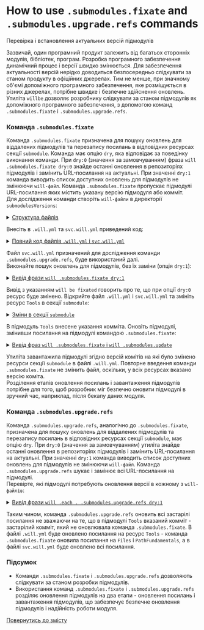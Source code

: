 # How to use `.submodules.fixate` and `.submodules.upgrade.refs` commands 

Перевірка і встановлення актуальних версій підмодулів 

Зазвичай, один програмний продукт залежить від багатьох сторонніх модулів, бібліотек, програм. Розробка програмного забезпечення динамічний процес і версії швидко змінюється. Для забезпечення  актуальності версій нерідко доводиться безпосередньо слідкувати за станом продукту в офіційних джерелах. Тим не менше, при значному об'ємі допоміжного програмного забезпечення, яке розміщується в різних джерелах, потрібне швидке і безпечне здійснення оновлень. Утиліта `willbe` дозволяє розробнику слідкувати за станом підмодулів як допоміжного програмного забезпечення, з допомогою команд `.submodules.fixate` i `.submodules.upgrade.refs`.   

### Команда `.submodules.fixate`  
Команда `.submodules.fixate` призначена для пошуку оновлень для віддалених підмодулів та перезапису посилань в відповідних ресурсах секції `submodule`. Команда має опцію `dry`, яка відповідає за поведінку виконання команди. При `dry:0` (значення за замовчуванням) фраза `will .submodules.fixate dry:0` знайде останні оновлення в репозиторіях підмодулів і замінить URL-посилання на актуальні. При значенні `dry:1` команда виводить список доступних оновлень для підмодулів не змінюючи `will-файл`. Команда `.submodules.fixate` пропускає підмодулі URL-посилання яких містить указану версію підмодуля або комміт.  
Для дослідження команди створіть `will-файли` в директорії `submodulesVersions`:   

<details>
  <summary><u>Структура файлів</u></summary>

```
submodulesVersions
        ├── svc.will.yml
        └── .will.yml

```

</details>

Внесіть в `.will.yml` та `svc.will.yml` приведений код:  

<details>
  <summary><u>Повний код файлів <code>.will.yml</code> i <code>svc.will.yml</code></u></summary>

```yaml
about :

  name : versionControl
  description : "To test .submodules.fixate and .submodules.upgrade.refs commands"
    
submodule :

  Tools : git+https:///github.com/Wandalen/wTools.git/out/wTools#master
  PathFundamentals : git+https:///github.com/Wandalen/wPathFundamentals.git/out/wPathFundamentals#master
  Files : git+https:///github.com/Wandalen/wFiles.git/out/wFiles#master

```
</details>

Файл `svc.will.yml` призначений для дослідження команди `.submodules.upgrade.refs`, буде використаний далі.  
Виконайте пошук оновлень для підмодулів, без їх заміни (опція `dry:1`):  

<details>
  <summary><u>Вивід фрази <code>will .submodules.fixate dry:1</code></u></summary>

```
[user@user ~]$ will .submodules.fixate dry:1
...
Remote path of module::versionControl / module::Tools will be fixated
  git+https:///github.com/Wandalen/wTools.git/out/wTools : .#56afe924c2680301078ccb8ad24a9e7be7008485 <- .#master
  in /path_to_file/.will.yml
Remote path of module::versionControl / module::PathFundamentals will be fixated
  git+https:///github.com/Wandalen/wPathFundamentals.git/out/wPathFundamentals : .#5f6be76c9e6bf832919827c34bc4eaa0c3fee0dd <- .#master
  in /path_to_file/.will.yml
Remote path of module::versionControl / module::Files will be fixated
  git+https:///github.com/Wandalen/wFiles.git/out/wFiles : .#7de48ed4c9134854d7083bd8edbd2f0acf0de6d5 <- .#master
  in /path_to_file/.will.yml

```

</details>

Вивід з указанням `will be fixated` говорить про те, що при опції `dry:0` ресурс буде змінено. Відкрийте файл `.will.yml` i `svc.will.yml` та змініть ресурс `Tools` в секції `submodule`:  

<details>
  <summary><u>Зміни в секції <code>submodule</code></u></summary>

```yaml    
submodule :

  Tools : git+https:///github.com/Wandalen/wTools.git/out/wTools#ec60e39ded1669e27abaa6fc2798ee13804c400a
  PathFundamentals : git+https:///github.com/Wandalen/wPathFundamentals.git/out/wPathFundamentals#master
  Files : git+https:///github.com/Wandalen/wFiles.git/out/wFiles#master

```

<p>Структура модуля</p>

```
submodulesVersions
        ├── svc.will.yml
        └── .will.yml

```

</details>

В підмодуль `Tools` внесене указання комміта. Оновіть підмодулі, змінивши посилання на підмодулі командою `.submodules.fixate`:

<details>
  <summary><u>Вивід фраз <code>will .submodules.fixate</code> i <code>will .submodules.update</code></u></summary>
<p>Вивід фрази <code>will .submodules.fixate</code></p>


```
[user@user ~]$ will .submodules.fixate
...
Remote path of module::versionControl / module::PathFundamentals fixated
  git+https:///github.com/Wandalen/wPathFundamentals.git/out/wPathFundamentals : .#5f6be76c9e6bf832919827c34bc4eaa0c3fee0dd <- .#master
  in /path_to_file/.will.yml
Remote path of module::versionControl / module::Files fixated
  git+https:///github.com/Wandalen/wFiles.git/out/wFiles : .#7de48ed4c9134854d7083bd8edbd2f0acf0de6d5 <- .#master
  in /path_to_file/.will.yml

```

<p>Вивід фрази <code>will .submodules.update</code></p>

```
[user@user ~]$ will .submodules.update
...
   . Read : /path_to_file/.module/Tools/out/wTools.out.will.yml
   + module::Tools version ec60e39ded1669e27abaa6fc2798ee13804c400a was updated in 13.746s
   . Read : /path_to_file/.module/PathFundamentals/out/wPathFundamentals.out.will.yml
   + module::PathFundamentals version 5f6be76c9e6bf832919827c34bc4eaa0c3fee0dd was updated in 4.557s
   . Read : /path_to_file/.module/Files/out/wFiles.out.will.yml
   + module::Files version 7de48ed4c9134854d7083bd8edbd2f0acf0de6d5 was updated in 11.205s
 + 3/3 submodule(s) of module::versionControl were updated in 29.518s

```

</details>

Утиліта завантажила підмодулі згідно версій комітів на які було змінено ресурси секції `submodule` в файлі `.will.yml`. Повторне введення команди `.submodules.fixate` не змінить файл, оскільки, у всіх ресурсах вказано версію коміта.  
Розділення етапів оновлення посилань і завантаження підмодулів потрібне для того, щоб розробник міг безпечно оновити підмодулі в зручний час, наприклад, після бекапу даних модуля. 

### Команда `.submodules.upgrade.refs` 
Команда `.submodules.upgrade.refs`, аналогічно до `.submodules.fixate`, призначена для пошуку оновлень для віддалених підмодулів та перезапису посилань в відповідних ресурсах секції `submodule`, має опцію `dry`. При `dry:0` (значення за замовчуванням) утиліта знайде останні оновлення в репозиторіях підмодулів і замінить URL-посилання на актуальні. При значенні `dry:1` команда виводить список доступних оновлень для підмодулів не змінюючи `will-файл`. Команда `.submodules.upgrade.refs` шукає і замінює всі URL-посилання на підмодулі.  
Перевірте, які підмодулі потребують оновлення версії в кожному з `will-файлів`:  

<details>
  <summary><u>Вивід фрази <code>will .each . .submodules.upgrade.refs dry:1</code></u></summary>
    
```
[user@user ~]$ will .each . .submodules.upgrade.refs dry:1
...
Module at /path_to_file/.will.yml
...
 . Read 4 will-files in 2.914s 

  Remote path of module::versionControl / module::Tools will be fixated
    git+https:///github.com/Wandalen/wTools.git/out/wTools : .#56afe924c2680301078ccb8ad24a9e7be7008485 <- .#ec60e39ded1669e27abaa6fc2798ee13804c400a
    in /path_to_file/.will.yml

Module at /path_to_file/svc.will.yml
...
 . Read 4 will-files in 2.645s 

  Remote path of module::versionControl / module::Tools will be fixated
    git+https:///github.com/Wandalen/wTools.git/out/wTools : .#56afe924c2680301078ccb8ad24a9e7be7008485 <- .#ec60e39ded1669e27abaa6fc2798ee13804c400a
    in /path_to_file/svc.will.yml
  Remote path of module::versionControl / module::PathFundamentals will be fixated
    git+https:///github.com/Wandalen/wPathFundamentals.git/out/wPathFundamentals : .#5f6be76c9e6bf832919827c34bc4eaa0c3fee0dd <- .#master
    in /path_to_file/svc.will.yml
  Remote path of module::versionControl / module::Files will be fixated
    git+https:///github.com/Wandalen/wFiles.git/out/wFiles : .#7de48ed4c9134854d7083bd8edbd2f0acf0de6d5 <- .#master
    in /path_to_file/svc.will.yml

```

</details>

Таким чином, команда `.submodules.upgrade.refs` оновить всі застарілі посилання не зважаючи на те, що в підмодулі `Tools` вказаний комміт - застарілий комміт, який не оновлювала команда `.submodules.fixate`. В файлі `.will.yml` буде оновлено посилання на ресурс `Tools` - команда `.submodules.fixate` оновила посилання на `Files` i `PathFundamentals`, а в файлі `svc.will.yml` буде оновлено всі посилання.  

### Підсумок
- Команди `.submodules.fixate` i `.submodules.upgrade.refs` дозволяють слідкувати за станом розробки підмодулів.  
- Використання команд `.submodules.fixate` i `.submodules.upgrade.refs` розділяє оновлення підмодулів на два етапи - оновлення посилань і завантаження підмодулів, що забезпечує безпечне оновлення підмодулів і надійність роботи модуля.

[Повернутись до змісту](../README.md#tutorials)